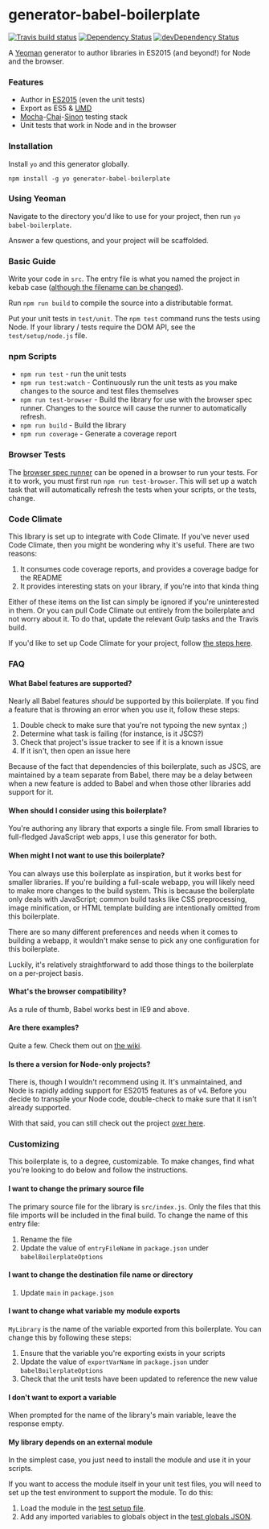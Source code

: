 # generator-babel-boilerplate
[![Travis build status](http://img.shields.io/travis/babel/generator-babel-boilerplate.svg?style=flat)](https://travis-ci.org/babel/generator-babel-boilerplate)
[![Dependency Status](https://david-dm.org/babel/generator-babel-boilerplate.svg)](https://david-dm.org/babel/generator-babel-boilerplate)
[![devDependency Status](https://david-dm.org/babel/generator-babel-boilerplate/dev-status.svg)](https://david-dm.org/babel/generator-babel-boilerplate#info=devDependencies)

A [Yeoman](http://yeoman.io/) generator to author libraries in ES2015 (and beyond!) for Node and the browser.

### Features

- Author in [ES2015](https://babeljs.io/docs/learn-es2015/) (even the unit tests)
- Export as ES5 & [UMD](https://github.com/umdjs/umd)
- [Mocha](http://mochajs.org/)-[Chai](http://chaijs.com/)-[Sinon](http://sinonjs.org/) testing stack
- Unit tests that work in Node and in the browser

### Installation

Install `yo` and this generator globally.

`npm install -g yo generator-babel-boilerplate`

### Using Yeoman

Navigate to the directory you'd like to use for your project, then run `yo babel-boilerplate`.

Answer a few questions, and your project will be scaffolded.

### Basic Guide

Write your code in `src`. The entry file is what you named the project in kebab case ([although the filename
can be changed](https://github.com/babel/generator-babel-boilerplate#i-want-to-change-the-primary-source-file)).

Run `npm run build` to compile the source into a distributable format.

Put your unit tests in `test/unit`. The `npm test` command runs the tests using Node. If your library / tests
require the DOM API, see the `test/setup/node.js` file.

### npm Scripts

- `npm run test` - run the unit tests
- `npm run test:watch` - Continuously run the unit tests as you make changes to the source
   and test files themselves
- `npm run test-browser` - Build the library for use with the browser spec runner.
  Changes to the source will cause the runner to automatically refresh.
- `npm run build` - Build the library
- `npm run coverage` - Generate a coverage report

### Browser Tests

The [browser spec runner](https://github.com/babel/generator-babel-boilerplate/blob/master/test/runner.html)
can be opened in a browser to run your tests. For it to work, you must first run `npm run test-browser`. This
will set up a watch task that will automatically refresh the tests when your scripts, or the tests, change.

### Code Climate

This library is set up to integrate with Code Climate. If you've never used Code Climate, then you might be wondering
why it's useful. There are two reasons:

1. It consumes code coverage reports, and provides a coverage badge for the README
2. It provides interesting stats on your library, if you're into that kinda thing

Either of these items on the list can simply be ignored if you're uninterested in them. Or you can pull Code Climate
out entirely from the boilerplate and not worry about it. To do that, update the relevant Gulp tasks and the Travis
build.

If you'd like to set up Code Climate for your project, follow [the steps here](https://github.com/babel/generator-babel-boilerplate/wiki/Code-Climate).

### FAQ

#### What Babel features are supported?

Nearly all Babel features *should* be supported by this boilerplate. If you find a feature that is throwing an error
when you use it, follow these steps:

1. Double check to make sure that you're not typoing the new syntax ;)
2. Determine what task is failing (for instance, is it JSCS?)
3. Check that project's issue tracker to see if it is a known issue
4. If it isn't, then open an issue here

Because of the fact that dependencies of this boilerplate, such as JSCS, are maintained by a team separate from Babel, there
may be a delay between when a new feature is added to Babel and when those other libraries add support for it.

#### When should I consider using this boilerplate?

You're authoring any library that exports a single file. From small libraries to full-fledged
JavaScript web apps, I use this generator for both.

#### When might I not want to use this boilerplate?

You can always use this boilerplate as inspiration, but it works best for smaller libraries.
If you're building a full-scale webapp, you will likely need to make more changes to the build system.
This is because the boilerplate only deals with JavaScript; common build tasks
like CSS preprocessing, image minification, or HTML template building are
intentionally omitted from this boilerplate.

There are so many different preferences and needs when it comes to building a
webapp, it wouldn't make sense to pick any one configuration for this boilerplate.

Luckily, it's relatively straightforward to add those things to the boilerplate
on a per-project basis.

#### What's the browser compatibility?

As a rule of thumb, Babel works best in IE9 and above.

#### Are there examples?

Quite a few. Check them out on [the wiki](https://github.com/babel/generator-babel-boilerplate/wiki/Examples).

#### Is there a version for Node-only projects?

There is, though I wouldn't recommend using it. It's unmaintained, and Node is rapidly
adding support for ES2015 features as of v4. Before you decide to transpile your Node code,
double-check to make sure that it isn't already supported.

With that said, you can still check out the project
[over here](https://github.com/jmeas/es6-node-boilerplate).

### Customizing

This boilerplate is, to a degree, customizable. To make changes,
find what you're looking to do below and follow the instructions.

#### I want to change the primary source file

The primary source file for the library is `src/index.js`. Only the files that this
file imports will be included in the final build. To change the name of this entry file:

1. Rename the file
2. Update the value of `entryFileName` in `package.json` under `babelBoilerplateOptions`

#### I want to change the destination file name or directory

1. Update `main` in `package.json`

#### I want to change what variable my module exports

`MyLibrary` is the name of the variable exported from this boilerplate. You can change this by following
these steps:

1. Ensure that the variable you're exporting exists in your scripts
2. Update the value of `exportVarName` in `package.json` under `babelBoilerplateOptions`
3. Check that the unit tests have been updated to reference the new value

#### I don't want to export a variable

When prompted for the name of the library's main variable, leave the response empty.

#### My library depends on an external module

In the simplest case, you just need to install the module and use it in your scripts.

If you want to access the module itself in your unit test files, you will need to set up the
test environment to support the module. To do this:

1. Load the module in the [test setup file](https://github.com/babel/generator-babel-boilerplate/blob/master/test/setup/setup.js).
2. Add any imported variables to globals object in the
[test globals JSON](https://github.com/babel/generator-babel-boilerplate/blob/master/test/setup/.globals.js).
